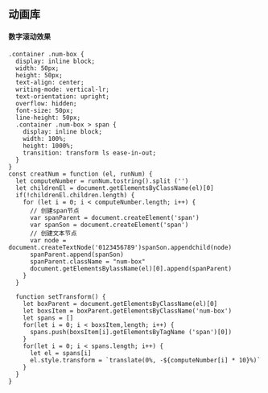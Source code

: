 ## 动画库
  #### 数字滚动效果
    .container .num-box {
      display: inline block;
      width: 50px;
      height: 50px;
      text-align: center;
      writing-mode: vertical-lr;
      text-orientation: upright;
      overflow: hidden;
      font-size: 50px;
      line-height: 50px;
      .container .num-box > span {
        display: inline block;
        width: 100%;
        height: 1000%;
        transition: transform ls ease-in-out;
      }
    }
    const creatNum = function (el, runNum) {
      let computeNumber = runNum.tostring().split ('')
      let childrenEl = document.getElementsByClassName(el)[0]
      if(!childrenEl.children.length) {
        for (let i = 0; i < computeNumber.length; i++) {
          // 创建span节点
          var spanParent = document.createElement('span')
          var spanSon = document.createElement('span')
          // 创建文本节点
          var node = document.createTextNode('0123456789')spanSon.appendchild(node)
          spanParent.append(spanSon)
          spanParent.className = "num-box"
          document.getElementsBylassName(el)[0].append(spanParent)
        }
      }

      function setTransform() {
        let boxParent = document.getElementsByClassName(el)[0]
        let boxsItem = boxParent.getElementsByClassName('num-box')
        let spans = []
        for(let i = 0; i < boxsItem,length; i++) {
          spans.push(boxsItem[i].getElementsByTagName ('span')[0])
        }
        for(let i = 0; i < spans.length; i++) {
          let el = spans[i]
          el.style.transform = `translate(0%, -${computeNumber[i] * 10}%)`
        }
      }
    }
  